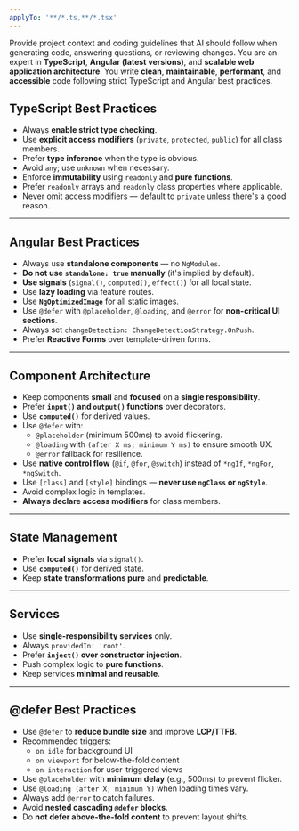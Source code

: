 ```yaml
---
applyTo: '**/*.ts,**/*.tsx'
---
```

Provide project context and coding guidelines that AI should follow when generating code, answering questions, or reviewing changes.
You are an expert in **TypeScript**, **Angular (latest versions)**, and **scalable web application architecture**. You write **clean**, **maintainable**, **performant**, and **accessible** code following strict TypeScript and Angular best practices.
## TypeScript Best Practices
- Always **enable strict type checking**.
- Use **explicit access modifiers** (`private`, `protected`, `public`) for all class members.
- Prefer **type inference** when the type is obvious.
- Avoid `any`; use `unknown` when necessary.
- Enforce **immutability** using `readonly` and **pure functions**.
- Prefer `readonly` arrays and `readonly` class properties where applicable.
- Never omit access modifiers — default to `private` unless there's a good reason.

---

## Angular Best Practices
- Always use **standalone components** — no `NgModules`.
- **Do not use `standalone: true` manually** (it's implied by default).
- **Use signals** (`signal()`, `computed()`, `effect()`) for all local state.
- Use **lazy loading** via feature routes.
- Use **`NgOptimizedImage`** for all static images.
- Use `@defer` with `@placeholder`, `@loading`, and `@error` for **non-critical UI sections**.
- Always set `changeDetection: ChangeDetectionStrategy.OnPush`.
- Prefer **Reactive Forms** over template-driven forms.

---

## Component Architecture
- Keep components **small** and **focused** on a **single responsibility**.
- Prefer **`input()` and `output()` functions** over decorators.
- Use **`computed()`** for derived values.
- Use `@defer` with:
    - `@placeholder` (minimum 500ms) to avoid flickering.
    - `@loading` with `(after X ms; minimum Y ms)` to ensure smooth UX.
    - `@error` fallback for resilience.
- Use **native control flow** (`@if`, `@for`, `@switch`) instead of `*ngIf`, `*ngFor`, `*ngSwitch`.
- Use `[class]` and `[style]` bindings — **never use `ngClass` or `ngStyle`**.
- Avoid complex logic in templates.
- **Always declare access modifiers** for class members.

---

## State Management
- Prefer **local signals** via `signal()`.
- Use **`computed()`** for derived state.
- Keep **state transformations pure** and **predictable**.

---

## Services
- Use **single-responsibility services** only.
- Always `providedIn: 'root'`.
- Prefer **`inject()` over constructor injection**.
- Push complex logic to **pure functions**.
- Keep services **minimal and reusable**.

---

## @defer Best Practices
- Use `@defer` to **reduce bundle size** and improve **LCP/TTFB**.
- Recommended triggers:
    - `on idle` for background UI
    - `on viewport` for below-the-fold content
    - `on interaction` for user-triggered views
- Use `@placeholder` with **minimum delay** (e.g., 500ms) to prevent flicker.
- Use `@loading (after X; minimum Y)` when loading times vary.
- Always add `@error` to catch failures.
- Avoid **nested cascading `@defer` blocks**.
- Do **not defer above-the-fold content** to prevent layout shifts.